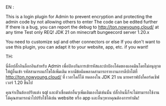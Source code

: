 EN :

This is a login plugin for Admin to prevent encryption and protecting the admin code by not allowing others to enter The code can be edited further If there is a bug, you can report the debug to http://ton.nowyoung.cloud/ at any time
Test only REQ! JDK 21 on minecraft bungeecord server 1.20.x

You need to customize sql and other connectors or else If you don't want to use this plugin, you can adapt it to your website, app, etc. if you want!

TH:

นี่คือปลั๊กอินล็อกอินสำหรับ Admin เพื่อป้องกันการเข้ารหัสและปกป้องโค้ดของแอดมินโดยไม่อนุญาตให้ผู้อื่นเข้า รหัสสามารถแก้ไขได้เพิ่มเติม หากมีข้อผิดพลาดสามารถรายงานการดีบักได้ที่ http://ton.nowyoung.cloud/ ที่ เวลาใดก็ได้
ทดลองใน JDK 21 บน มายคราฟบังกี้คอร์ดเซิฟเวอร์ 1.20 ขึ้นไป

คุณจำเป็นต้องปรับแต่ง sql และตัวเชื่อมต่ออื่นๆเพิ่มเติมเองไม่เช่นนั้น ปลั๊กอินนี้ก็จะไม่สามารถใช้งานได้คุณสามารถนำไปปรับใช้ได้เช่น website หรือ app และอื่นๆหากคุณต้องการทำมัน!
